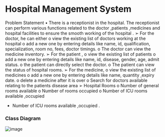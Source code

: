 # Hospital Management System

Problem Statement
• There is a receptionist in the hospital. The receptionist can perform various functions 
related to the doctor ,patients ,medicines and hospital facilities to ensure the smooth 
working of the hospital . 
➢ For the doctor, he can either 
o view the existing list of doctors working at the hospital 
o add a new one by entering details like name, id, qualification, specialization, room no, fees, 
doctor timings.
o The doctor can view the medicine inventory.
➢ For the patient ,
o view the existing list of patients 
o add a new one by entering details like name, id, disease, gender, age, admit status.
o the patient can directly select the doctor.
o The patient can view the status of hospital rooms.
➢ For the medicine,
o view the existing list of medicines 
o add a new one by entering details like name, quantity ,expiry date.
o delete a medicine after it is over 
o Search for doctors available relating to the patients disease area
➢ Hospital Rooms 
o Number of general rooms available 
o Number of rooms occupied 
o Number of ICU rooms available ,occupied 
- Number of ICU rooms available ,occupied .
	
### Class Diagram 
![image](https://user-images.githubusercontent.com/79561540/139829563-feb45b2a-21ed-4882-83ce-616b0a6edaf4.png)
